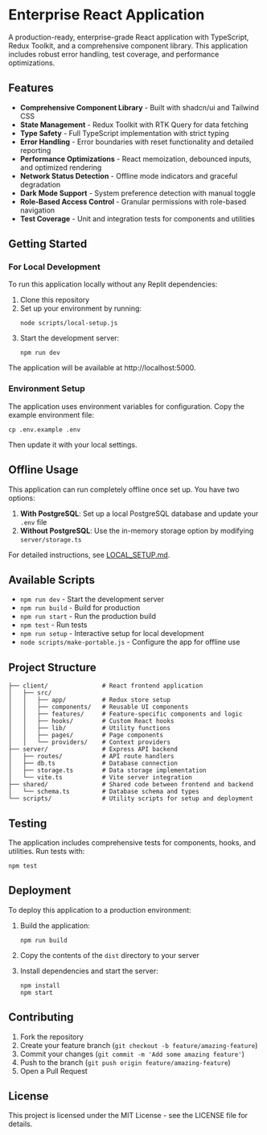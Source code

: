 # Enterprise React Application

A production-ready, enterprise-grade React application with TypeScript, Redux Toolkit, and a comprehensive component library. This application includes robust error handling, test coverage, and performance optimizations.

## Features

- **Comprehensive Component Library** - Built with shadcn/ui and Tailwind CSS
- **State Management** - Redux Toolkit with RTK Query for data fetching
- **Type Safety** - Full TypeScript implementation with strict typing
- **Error Handling** - Error boundaries with reset functionality and detailed reporting
- **Performance Optimizations** - React memoization, debounced inputs, and optimized rendering
- **Network Status Detection** - Offline mode indicators and graceful degradation
- **Dark Mode Support** - System preference detection with manual toggle
- **Role-Based Access Control** - Granular permissions with role-based navigation
- **Test Coverage** - Unit and integration tests for components and utilities

## Getting Started

### For Local Development

To run this application locally without any Replit dependencies:

1. Clone this repository
2. Set up your environment by running:
   ```
   node scripts/local-setup.js
   ```
3. Start the development server:
   ```
   npm run dev
   ```

The application will be available at http://localhost:5000.

### Environment Setup

The application uses environment variables for configuration. Copy the example environment file:

```
cp .env.example .env
```

Then update it with your local settings.

## Offline Usage

This application can run completely offline once set up. You have two options:

1. **With PostgreSQL**: Set up a local PostgreSQL database and update your `.env` file
2. **Without PostgreSQL**: Use the in-memory storage option by modifying `server/storage.ts`

For detailed instructions, see [LOCAL_SETUP.md](LOCAL_SETUP.md).

## Available Scripts

- `npm run dev` - Start the development server
- `npm run build` - Build for production
- `npm run start` - Run the production build
- `npm test` - Run tests
- `npm run setup` - Interactive setup for local development
- `node scripts/make-portable.js` - Configure the app for offline use

## Project Structure

```
├── client/               # React frontend application
│   ├── src/
│   │   ├── app/          # Redux store setup
│   │   ├── components/   # Reusable UI components
│   │   ├── features/     # Feature-specific components and logic
│   │   ├── hooks/        # Custom React hooks
│   │   ├── lib/          # Utility functions
│   │   ├── pages/        # Page components
│   │   └── providers/    # Context providers
├── server/               # Express API backend
│   ├── routes/           # API route handlers
│   ├── db.ts             # Database connection
│   ├── storage.ts        # Data storage implementation
│   └── vite.ts           # Vite server integration
├── shared/               # Shared code between frontend and backend
│   └── schema.ts         # Database schema and types
└── scripts/              # Utility scripts for setup and deployment
```

## Testing

The application includes comprehensive tests for components, hooks, and utilities. Run tests with:

```
npm test
```

## Deployment

To deploy this application to a production environment:

1. Build the application:
   ```
   npm run build
   ```

2. Copy the contents of the `dist` directory to your server

3. Install dependencies and start the server:
   ```
   npm install
   npm start
   ```

## Contributing

1. Fork the repository
2. Create your feature branch (`git checkout -b feature/amazing-feature`)
3. Commit your changes (`git commit -m 'Add some amazing feature'`)
4. Push to the branch (`git push origin feature/amazing-feature`)
5. Open a Pull Request

## License

This project is licensed under the MIT License - see the LICENSE file for details.